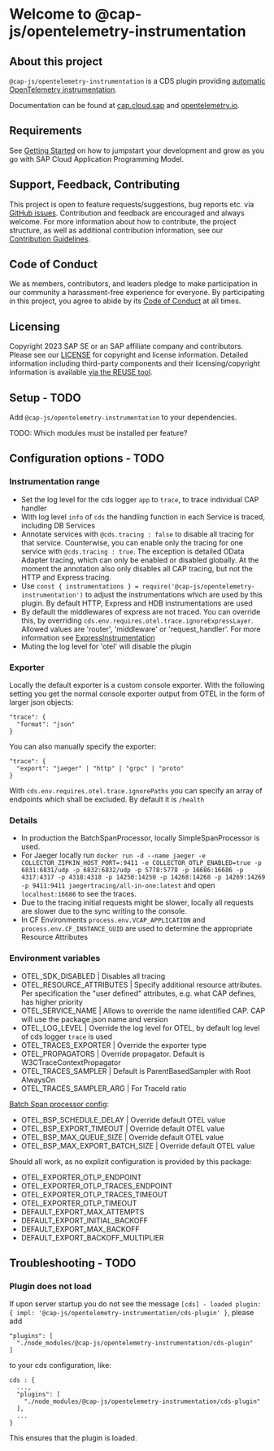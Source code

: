 # Welcome to @cap-js/opentelemetry-instrumentation

## About this project

`@cap-js/opentelemetry-instrumentation` is a CDS plugin providing [automatic OpenTelemetry instrumentation](https://opentelemetry.io/docs/concepts/instrumentation/automatic).

Documentation can be found at [cap.cloud.sap](https://cap.cloud.sap/docs) and [opentelemetry.io](https://opentelemetry.io/docs).

## Requirements

See [Getting Started](https://cap.cloud.sap/docs/get-started) on how to jumpstart your development and grow as you go with SAP Cloud Application Programming Model.

## Support, Feedback, Contributing

This project is open to feature requests/suggestions, bug reports etc. via [GitHub issues](https://github.com/cap-js/opentelemetry-instrumentation/issues). Contribution and feedback are encouraged and always welcome. For more information about how to contribute, the project structure, as well as additional contribution information, see our [Contribution Guidelines](CONTRIBUTING.md).

## Code of Conduct

We as members, contributors, and leaders pledge to make participation in our community a harassment-free experience for everyone. By participating in this project, you agree to abide by its [Code of Conduct](CODE_OF_CONDUCT.md) at all times.

## Licensing

Copyright 2023 SAP SE or an SAP affiliate company and contributors. Please see our [LICENSE](LICENSE) for copyright and license information. Detailed information including third-party components and their licensing/copyright information is available [via the REUSE tool](https://api.reuse.software/info/github.com/cap-js/opentelemetry-instrumentation).

## Setup - TODO

Add `@cap-js/opentelemetry-instrumentation` to your dependencies.

TODO: Which modules must be installed per feature?

## Configuration options - TODO

### Instrumentation range

- Set the log level for the cds logger `app` to `trace`, to trace individual CAP handler
- With log level `info` of `cds` the handling function in each Service is traced, including DB Services 
- Annotate services with `@cds.tracing : false` to disable all tracing for that service. Counterwise, you can enable only the tracing for one service with `@cds.tracing : true`. The exception is detailed OData Adapter tracing, which can only be enabled or disabled globally. At the moment the annotation also only disables all CAP tracing, but not the HTTP and Express tracing. 
- Use `const { instrumentations } = require('@cap-js/opentelemetry-instrumentation')` to adjust the instrumentations which are used by this plugin. By default HTTP, Express and HDB instrumentations are used
- By default the middlewares of express are not traced. You can override this, by overriding `cds.env.requires.otel.trace.ignoreExpressLayer`. Allowed values are 'router', 'middleware' or 'request_handler'. For more information see [ExpressInstrumentation](https://www.npmjs.com/package/@opentelemetry/instrumentation-express)
- Muting the log level for 'otel' will disable the plugin

### Exporter

Locally the default exporter is a custom console exporter.
With the following setting you get the normal console exporter output from OTEL in the form of larger json objects:
```
"trace": {
  "format": "json"
}
```
You can also manually specify the exporter:
```
"trace": {
  "export": "jaeger" | "http" | "grpc" | "proto"
}
```
With `cds.env.requires.otel.trace.ignorePaths` you can specify an array of endpoints which shall be excluded. By default it is `/health`

### Details

- In production the BatchSpanProcessor, locally SimpleSpanProcessor is used.
- For Jaeger locally run `docker run -d --name jaeger -e COLLECTOR_ZIPKIN_HOST_PORT=:9411 -e COLLECTOR_OTLP_ENABLED=true -p 6831:6831/udp -p 6832:6832/udp -p 5778:5778 -p 16686:16686 -p 4317:4317 -p 4318:4318 -p 14250:14250 -p 14268:14268 -p 14269:14269 -p 9411:9411 jaegertracing/all-in-one:latest` and open `localhost:16686` to see the traces.
- Due to the tracing initial requests might be slower, locally all requests are slower due to the sync writing to the console.
- In CF Environments `process.env.VCAP_APPLICATION` and `process.env.CF_INSTANCE_GUID` are used to determine the appropriate Resource Attributes

### Environment variables

- OTEL_SDK_DISABLED | Disables all tracing
- OTEL_RESOURCE_ATTRIBUTES | Specify additional resource attributes. Per specification the "user defined" attributes, e.g. what CAP defines, has higher priority
- OTEL_SERVICE_NAME | Allows to override the name identified CAP. CAP will use the package.json name and version
- OTEL_LOG_LEVEL | Override the log level for OTEL, by default log level of cds logger `trace` is used
- OTEL_TRACES_EXPORTER | Override the exporter type
- OTEL_PROPAGATORS | Override propagator. Default is W3CTraceContextPropagator
- OTEL_TRACES_SAMPLER | Default is ParentBasedSampler with Root AlwaysOn
- OTEL_TRACES_SAMPLER_ARG | For TraceId ratio

[Batch Span processor config](https://opentelemetry.io/docs/reference/specification/sdk-environment-variables/#batch-span-processor):
- OTEL_BSP_SCHEDULE_DELAY | Override default OTEL value
- OTEL_BSP_EXPORT_TIMEOUT | Override default OTEL value
- OTEL_BSP_MAX_QUEUE_SIZE | Override default OTEL value
- OTEL_BSP_MAX_EXPORT_BATCH_SIZE | Override default OTEL value

Should all work, as no explizit configuration is provided by this package:
- OTEL_EXPORTER_OTLP_ENDPOINT
- OTEL_EXPORTER_OTLP_TRACES_ENDPOINT
- OTEL_EXPORTER_OTLP_TRACES_TIMEOUT
- OTEL_EXPORTER_OTLP_TIMEOUT
- DEFAULT_EXPORT_MAX_ATTEMPTS
- DEFAULT_EXPORT_INITIAL_BACKOFF
- DEFAULT_EXPORT_MAX_BACKOFF
- DEFAULT_EXPORT_BACKOFF_MULTIPLIER

## Troubleshooting - TODO

### Plugin does not load

If upon server startup you do not see the message `[cds] - loaded plugin: { impl: '@cap-js/opentelemetry-instrumentation/cds-plugin' }`, please add  
```
"plugins": [
  "./node_modules/@cap-js/opentelemetry-instrumentation/cds-plugin"
]
```
to your cds configuration, like:
```
cds : {
  ...,
  "plugins": [
    "./node_modules/@cap-js/opentelemetry-instrumentation/cds-plugin"
  ],
  ...
}
```
This ensures that the plugin is loaded.
